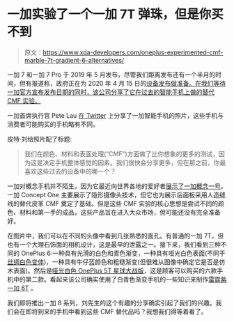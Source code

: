 # 一加实验了一个一加 7T 弹珠，但是你买不到

> 原文：<https://www.xda-developers.com/oneplus-experimented-cmf-marble-7t-gradient-6-alternatives/>

一加 7 和一加 7 Pro 于 2019 年 5 月发布，尽管我们距离发布还有一个半月的时间，但有报道称，政府正在为 2020 年 4 月 15 日的[设备发布做准备。在我们等待一加官方宣布发布日期的同时，该公司分享了它在过去的智能手机上做的替代 CMF 实验。](https://www.xda-developers.com/oneplus-8-series-april-15-oneplus-8-lite-delayed/)

一加首席执行官 Pete Lau [在 Twitter](https://mobile.twitter.com/PeteLau/status/1240701675288969216) 上分享了一加智能手机的照片，这些手机与消费者可能购买的手机略有不同。

皮特·刘给照片配了标题:

> 我们在颜色、材料和表面处理(“CMF”)方面做了比你想象的更多的测试，因为这是决定手机整体感觉的因素。我们很快会分享更多，但在那之前，你最喜欢这些过去的设备中的哪一个？

一加对概念手机并不陌生，因为它最近向世界各地的爱好者[展示了](https://www.xda-developers.com/oneplus-concept-one-in-person-10-cities/)[一加概念一号](https://www.xda-developers.com/oneplus-concept-one-invisible-camera/)。一加 Concept One 主要展示了隐形摄像头技术，但它也为展示后面板采用人造缝线的替代皮革 CMF 奠定了基础。但是这些 CMF 实验的核心思想是尝试不同的颜色、材料和第一手的成品，这些产品旨在进入大众市场，但可能还没有完全准备好。

在图片中，我们可以在不同的头像中看到几张熟悉的面孔。有普通的一加 7T，但也有一个大理石饰面的相机设计，这是最早的泄露之一。接下来，我们看到三种不同的 OnePlus 6:一种具有光滑的白色和青色渐变，一种具有哑光白色表面(不同于[丝绸白色变体](https://www.xda-developers.com/oneplus-6-silk-white-photos-review/))，一种具有牛仔蓝颜色和粗糙渐变(但很难从图像中确定它是否是仿木表面)。然后是[哑光白色 OnePlus 5T 星球大战版](https://www.xda-developers.com/oneplus-5t-star-wars-edition-announced-may-be-exclusive-to-india/)，这是顾客可以购买的六款手机中的第二款。看起来该公司确实使用了白青色渐变手机的一些知识来制作[雷霆紫一加 6T](https://www.xda-developers.com/oneplus-6t-thunder-purple-europe-america/) 。

我们即将推出一加 8 系列，刘先生的这个有趣的分享确实引起了我们的兴趣。我们会在即将到来的手机中看到这些 CMF 替代品吗？我想我们得等着看了。